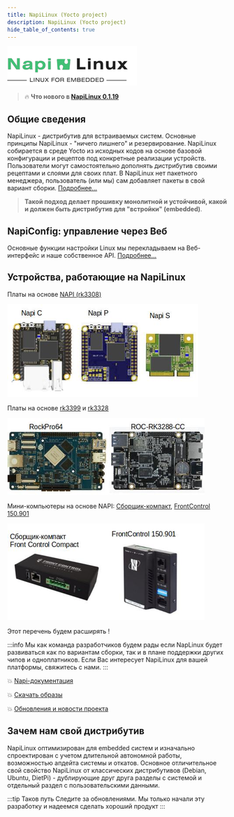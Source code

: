 ```yaml
---
title: NapiLinux (Yocto project)
description: NapiLinux (Yocto project)
hide_table_of_contents: true
---
```


![NapiLinux](img-logo/logo-2.png)

>:fire: **Что нового в [NapiLinux 0.1.19](../../blog/napilinux-0.1.19/)**  

## Общие сведения

NapiLinux - дистрибутив для встраиваемых систем. Основные принципы NapiLinux - "ничего лишнего" и резервирование.  NapiLinux собирается в среде Yocto из исходных кодов на основе базовой конфигурации и рецептов под конкретные реализации устройств. Пользователи могут самостоятельно 
дополнять дистрибутив своими рецептами и слоями для своих плат. В NapiLinux нет пакетного менеджера, пользователь (или мы) сам добавляет пакеты в свой вариант сборки. 
[Подробнее...](/docs/arch/)

>**Такой подход делает прошивку монолитной и устойчивой, какой и должен быть дистрибутив для "встройки" (embedded)**.

## NapiConfig: управление через Веб

Основные функции настройки Linux мы перекладываем на Веб-интерфейс и наше собственное API. 
[Подробнее...](/napiConfig/)

## Устройства, работающие на NapiLinux

Платы на основе [NAPI (rk3308)](http://napiworld.ru)

![](../../static/img/napi-plates-1.jpg)

Платы на основе [rk3399](https://pine64.com/product/rockpro64-4gb-single-board-computer/) и [rk3328](https://en.t-firefly.com/product/rocrk3328pc.html)

![](../../static/img/plates-4.jpg)

Мини-компьютеры на основе NAPI: [Сборщик-компакт](https://napiworld.ru/docs/computers/frontcontrol-compact), [FrontControl 150.901](https://nnz-ipc.ru/catalogue/front_man/front_control/front_control_pc/)

![](../../static/img/compact-1.jpg)

Этот перечень будем расширять ! 

:::info
Мы как команда разработчиков будем рады если NapLinux будет развиваться как по вариантам сборки, так и в плане поддержки других чипов и одноплатников. Если Вас интересует NapiLinux для вашей платформы, свяжитесь с нами. 
:::

:boom: [Napi-документация](/docs/)

:boom: [Скачать образы](/download/)

:boom: [Обновления и новости проекта](/blog/)

## Зачем нам свой дистрибутив

NapiLinux оптимизирован для embedded систем и изначально спроектирован с учетом длительной автономной работы, возможностью апдейта системы и откатов. Основное отличительное свой свойство NapiLinux от классических дистрибутивов (Debian, Ubuntu, DietPi) - дублирующие друг друга разделы с системой и отдельный раздел с пользовательскими данными.

:::tip Таков путь
Следите за обновлениями. Мы только начали эту разработку и надеемся сделать хороший продукт
:::

